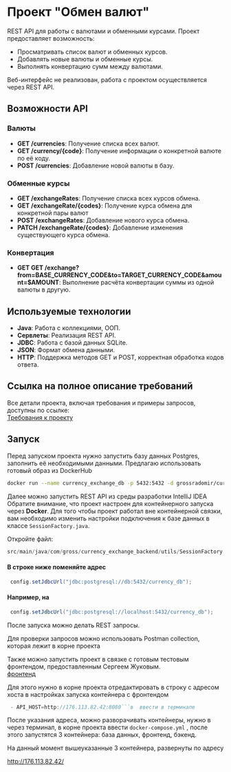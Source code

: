 # Проект "Обмен валют"

REST API для работы с валютами и обменными курсами. Проект предоставляет возможность:
- Просматривать список валют и обменных курсов.
- Добавлять новые валюты и обменные курсы.
- Выполнять конвертацию сумм между валютами.

Веб-интерфейс не реализован, работа с проектом осуществляется через REST API.

## Возможности API
### Валюты
- **GET /currencies**: Получение списка всех валют.
- **GET /currency/{code}**: Получение информации о конкретной валюте по её коду.
- **POST /currencies**: Добавление новой валюты в базу.

### Обменные курсы
- **GET /exchangeRates**: Получение списка всех курсов обмена.
- **GET /exchangeRate/{codes}**: Получение курса обмена для конкретной пары валют
- **POST /exchangeRates**: Добавление нового курса обмена.
- **PATCH /exchangeRate/{codes}**: Добавление изменения существующего курса обмена.

### Конвертация
- **GET GET /exchange?from=BASE_CURRENCY_CODE&to=TARGET_CURRENCY_CODE&amount=$AMOUNT**: Выполнение расчёта конвертации суммы из одной валюты в другую.

## Используемые технологии
- **Java**: Работа с коллекциями, ООП.
- **Сервлеты**: Реализация REST API.
- **JDBC**: Работа с базой данных SQLite.
- **JSON**: Формат обмена данными.
- **HTTP**: Поддержка методов GET и POST, корректная обработка кодов ответа.

## Ссылка на полное описание требований
Все детали проекта, включая требования и примеры запросов, доступны по ссылке:  
[Требования к проекту](https://zhukovsd.github.io/java-backend-learning-course/projects/currency-exchange/)

## Запуск
Перед запуском проекта нужно запустить базу данных Postgres, заполнить её необходимыми данными.
Предлагаю использовать готовый образ из DockerHub
```bash
docker run --name currency_exchange_db -p 5432:5432 -d grossradomir/currency_exchange:db
```
Далее можно запустить REST API из среды разработки IntelliJ IDEA
Обратите внимание, что проект настроен для контейнерного запуска через **Docker**. Для того чтобы проект работал вне контейнерной связки, вам необходимо изменить настройки подключения к базе данных в классе `SessionFactory.java`.

Откройте файл:
   ```java
   src/main/java/com/gross/currency_exchange_backend/utils/SessionFactory.java
```
#### В строке ниже поменяйте адрес
 ```java
  config.setJdbcUrl("jdbc:postgresql://db:5432/currency_db");
```
#### Например, на
 ```java
  config.setJdbcUrl("jdbc:postgresql://localhost:5432/currency_db");
```
После запуска можно делать REST запросы.

Для проверки запросов можно использовать Postman collection, которая лежит в корне проекта

Также можно запустить проект в связке с готовым тестовым фронтендом,
предоставленным Сергеем Жуковым.  
[фронтенд](https://github.com/zhukovsd/currency-exchange-frontend.)  

Для этого нужно в корне проекта отредактировать в 
строку с адресом хоста в настройках запуска контейнера с фронтендом
```java
 - API_HOST=http://176.113.82.42:8080```в  ввести в терминале
```
После указания адреса, можно разворачивать контейнеры, нужно в через терминал, в корне проекта ввести
```docker-compose.yml``` , после этого запустятся 3 контейнера: база данных, фронтенд, бэкенд.

На данный момент вышеуказанные 3 контейнера, развернуты по адресу  

http://176.113.82.42/